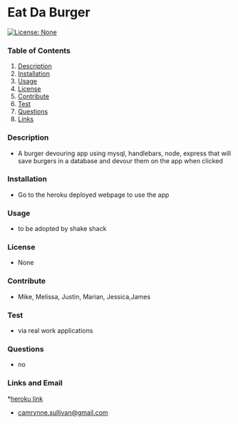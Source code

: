 # Eat Da Burger
  [![License: None](https://img.shields.io/badge/License-None-yellow.svg)](https://opensource.org/licenses/None)
  ### Table of Contents
  1. [Description](#description)
  2. [Installation](#installation)
  3. [Usage](#usage)
  4. [License](#license)
  5. [Contribute](#contribute)
  6. [Test](#test)
  7. [Questions](#questions)
  8. [Links](#links)
  ### Description
  * A burger devouring app using mysql, handlebars, node, express that will save burgers in a database and devour them on the app when clicked 
  ### Installation
  * Go to the heroku deployed webpage to use the app
  ### Usage
  * to be adopted by shake shack
  ### License
  * None
  ### Contribute
  * Mike, Melissa, Justin, Marian, Jessica,James
  ### Test
  * via real work applications
  ### Questions
  * no
  ### Links and Email
  *[heroku link](https://shielded-sands-04387.herokuapp.com/)
  * camrynne.sullivan@gmail.com
